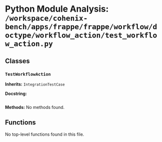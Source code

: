 # Python Module Analysis: `/workspace/cohenix-bench/apps/frappe/frappe/workflow/doctype/workflow_action/test_workflow_action.py`

## Classes

### `TestWorkflowAction`
**Inherits:** `IntegrationTestCase`


**Docstring:**
```

```

**Methods:**
No methods found.




## Functions

No top-level functions found in this file.
